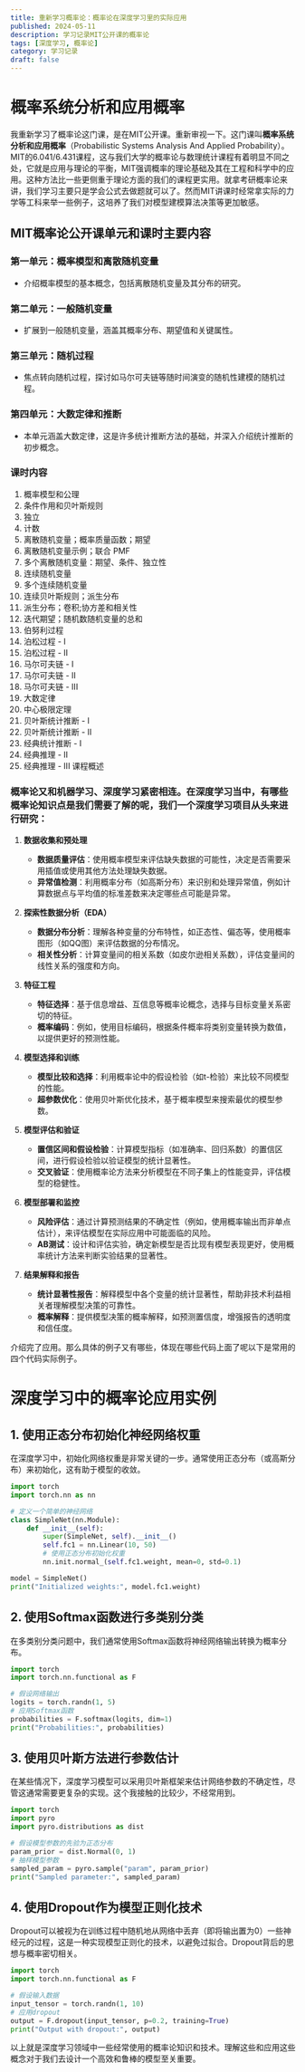 ```yaml
---
title: 重新学习概率论：概率论在深度学习里的实际应用
published: 2024-05-11
description: 学习记录MIT公开课的概率论
tags: [深度学习, 概率论]
category: 学习记录
draft: false
---
```

# 概率系统分析和应用概率

我重新学习了概率论这门课，是在MIT公开课。重新审视一下。这门课叫**概率系统分析和应用概率**（Probabilistic Systems Analysis And Applied Probability）。MIT的6.041/6.431课程，这与我们大学的概率论与数理统计课程有着明显不同之处，它就是应用与理论的平衡，MIT强调概率的理论基础及其在工程和科学中的应用。这种方法比一些更侧重于理论方面的我们的课程更实用。就拿考研概率论来讲，我们学习主要只是学会公式去做题就可以了。然而MIT讲课时经常拿实际的力学等工科来举一些例子，这培养了我们对模型建模算法决策等更加敏感。

## MIT概率论公开课单元和课时主要内容

### 第一单元：概率模型和离散随机变量
- 介绍概率模型的基本概念，包括离散随机变量及其分布的研究。

### 第二单元：一般随机变量
- 扩展到一般随机变量，涵盖其概率分布、期望值和关键属性。

### 第三单元：随机过程
- 焦点转向随机过程，探讨如马尔可夫链等随时间演变的随机性建模的随机过程。

### 第四单元：大数定律和推断
- 本单元涵盖大数定律，这是许多统计推断方法的基础，并深入介绍统计推断的初步概念。

### 课时内容
1. 概率模型和公理  
2. 条件作用和贝叶斯规则  
3. 独立  
4. 计数  
5. 离散随机变量；概率质量函数；期望  
6. 离散随机变量示例；联合 PMF  
7. 多个离散随机变量：期望、条件、独立性  
8. 连续随机变量  
9. 多个连续随机变量  
10. 连续贝叶斯规则；派生分布  
11. 派生分布；卷积;协方差和相关性  
12. 迭代期望；随机数随机变量的总和  
13. 伯努利过程  
14. 泊松过程 - I  
15. 泊松过程 - II  
16. 马尔可夫链 - I  
17. 马尔可夫链 - II  
18. 马尔可夫链 - III  
19. 大数定律  
20. 中心极限定理  
21. 贝叶斯统计推断 - I  
22. 贝叶斯统计推断 - II  
23. 经典统计推断 - I  
24. 经典推理 - II  
25. 经典推理 - III 课程概述  

### 概率论又和机器学习、深度学习紧密相连。在深度学习当中，有哪些概率论知识点是我们需要了解的呢，我们一个深度学习项目从头来进行研究：

1. **数据收集和预处理**
   - **数据质量评估**：使用概率模型来评估缺失数据的可能性，决定是否需要采用插值或使用其他方法处理缺失数据。
   - **异常值检测**：利用概率分布（如高斯分布）来识别和处理异常值，例如计算数据点与平均值的标准差数来决定哪些点可能是异常。

2. **探索性数据分析（EDA）**
   - **数据分布分析**：理解各种变量的分布特性，如正态性、偏态等，使用概率图形（如QQ图）来评估数据的分布情况。
   - **相关性分析**：计算变量间的相关系数（如皮尔逊相关系数），评估变量间的线性关系的强度和方向。

3. **特征工程**
   - **特征选择**：基于信息增益、互信息等概率论概念，选择与目标变量关系密切的特征。
   - **概率编码**：例如，使用目标编码，根据条件概率将类别变量转换为数值，以提供更好的预测性能。

4. **模型选择和训练**
   - **模型比较和选择**：利用概率论中的假设检验（如t-检验）来比较不同模型的性能。
   - **超参数优化**：使用贝叶斯优化技术，基于概率模型来搜索最优的模型参数。

5. **模型评估和验证**
   - **置信区间和假设检验**：计算模型指标（如准确率、回归系数）的置信区间，进行假设检验以验证模型的统计显著性。
   - **交叉验证**：使用概率论方法来分析模型在不同子集上的性能变异，评估模型的稳健性。

6. **模型部署和监控**
   - **风险评估**：通过计算预测结果的不确定性（例如，使用概率输出而非单点估计），来评估模型在实际应用中可能面临的风险。
   - **AB测试**：设计和评估实验，确定新模型是否比现有模型表现更好，使用概率统计方法来判断实验结果的显著性。

7. **结果解释和报告**
   - **统计显著性报告**：解释模型中各个变量的统计显著性，帮助非技术利益相关者理解模型决策的可靠性。
   - **概率解释**：提供模型决策的概率解释，如预测置信度，增强报告的透明度和信任度。

介绍完了应用。那么具体的例子又有哪些，体现在哪些代码上面了呢以下是常用的四个代码实际例子。
# 深度学习中的概率论应用实例

## 1. 使用正态分布初始化神经网络权重

在深度学习中，初始化网络权重是非常关键的一步。通常使用正态分布（或高斯分布）来初始化，这有助于模型的收敛。

```python
import torch
import torch.nn as nn

# 定义一个简单的神经网络
class SimpleNet(nn.Module):
    def __init__(self):
        super(SimpleNet, self).__init__()
        self.fc1 = nn.Linear(10, 50)
        # 使用正态分布初始化权重
        nn.init.normal_(self.fc1.weight, mean=0, std=0.1)

model = SimpleNet()
print("Initialized weights:", model.fc1.weight)
```
## 2. 使用Softmax函数进行多类别分类

在多类别分类问题中，我们通常使用Softmax函数将神经网络输出转换为概率分布。

```python
import torch
import torch.nn.functional as F

# 假设网络输出
logits = torch.randn(1, 5)
# 应用Softmax函数
probabilities = F.softmax(logits, dim=1)
print("Probabilities:", probabilities)
```
## 3. 使用贝叶斯方法进行参数估计

在某些情况下，深度学习模型可以采用贝叶斯框架来估计网络参数的不确定性，尽管这通常需要更复杂的实现。这个我接触的比较少，不经常用到。

```python
import torch
import pyro
import pyro.distributions as dist

# 假设模型参数的先验为正态分布
param_prior = dist.Normal(0, 1)
# 抽样模型参数
sampled_param = pyro.sample("param", param_prior)
print("Sampled parameter:", sampled_param)
```
## 4. 使用Dropout作为模型正则化技术

Dropout可以被视为在训练过程中随机地从网络中丢弃（即将输出置为0）一些神经元的过程，这是一种实现模型正则化的技术，以避免过拟合。Dropout背后的思想与概率密切相关。

```python
import torch
import torch.nn.functional as F

# 假设输入数据
input_tensor = torch.randn(1, 10)
# 应用dropout
output = F.dropout(input_tensor, p=0.2, training=True)
print("Output with dropout:", output)
```
以上就是深度学习领域中一些经常使用的概率论知识和技术。理解这些和应用这些概念对于我们去设计一个高效和鲁棒的模型至关重要。
